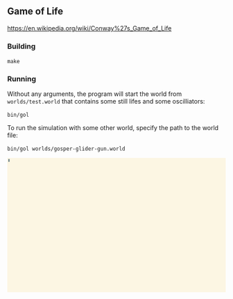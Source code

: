 ## Game of Life

https://en.wikipedia.org/wiki/Conway%27s_Game_of_Life

### Building

```
make
```

### Running

Without any arguments, the program will start the world from `worlds/test.world` that contains some still lifes and some oscilliators:
```
bin/gol
```

To run the simulation with some other world, specify the path to the world file:
```
bin/gol worlds/gosper-glider-gun.world
```

![](docs/gosper-glider-gun.gif)
